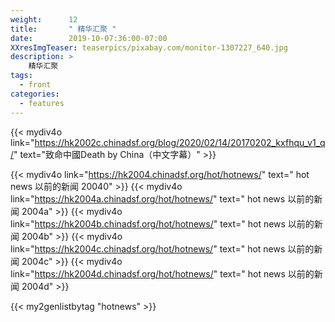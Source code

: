 ```yaml
---
weight:      12
title:       " 精华汇聚 "
date:        2019-10-07:36:00-07:00
XXresImgTeaser: teaserpics/pixabay.com/monitor-1307227_640.jpg
description: >
    精华汇聚 
tags:
  - front
categories:
  - features
---
```


{{< mydiv4o link="https://hk2002c.chinadsf.org/blog/2020/02/14/20170202_kxfhqu_v1_q/"
    text="致命中國Death by China（中文字幕）"
    >}}

{{< mydiv4o link="https://hk2004.chinadsf.org/hot/hotnews/" text=" hot news 以前的新闻 20040" >}}
{{< mydiv4o link="https://hk2004a.chinadsf.org/hot/hotnews/" text=" hot news 以前的新闻 2004a" >}}
{{< mydiv4o link="https://hk2004b.chinadsf.org/hot/hotnews/" text=" hot news 以前的新闻 2004b" >}}
{{< mydiv4o link="https://hk2004c.chinadsf.org/hot/hotnews/" text=" hot news 以前的新闻 2004c" >}}
{{< mydiv4o link="https://hk2004d.chinadsf.org/hot/hotnews/" text=" hot news 以前的新闻 2004d" >}}

{{< my2genlistbytag "hotnews" >}}
